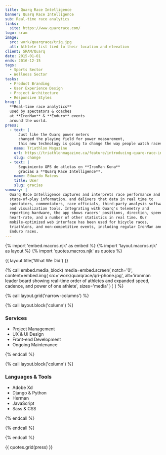 ```yaml
---
title: Quarq Race Intelligence
banner: Quarq Race Intelligence
sub: Real-time race analytics
links:
  site: https://www.quarqrace.com/
logo: sram
image:
  src: work/quarqrace/trig.jpg
  alt: Athlete list tied to their location and elevation
client: SRAM/Quarq
date: 2015-01-01
ends: 2016-12-15
tags:
  - Sports Sector
  - Wellness Sector
tasks:
  - Product Branding
  - User Experience Design
  - Project Architecture
  - Responsive Styles
brag: |
  **Real-time race analytics**
  used by spectators & coaches
  at **IronMan** & **Enduro** events
  around the world.
press:
  - text: |
      Just like the Quarq power meters
      changed the playing field for power measurement,
      this new technology is going to change the way people watch races.
    name: Triathlon Magazine
    url: https://triathlonmagazine.ca/feature/introducing-quarq-race-intelligence-quollectors/
    slug: change
  - text: |
      Seguimiento GPS de atletas en **IronMan Kona**
      gracias a **Quarq Race Intelligence**.
    name: Eduardo Mateos
    title: User
    slug: gracias
summary: |
  Quarq Race Intelligence captures and interprets race performance and
  state-of-play information, and delivers that data in real time to
  spectators, commentators, race officials, third-party analysis software
  and visualization tools. Integrating with Quarq's telemetry and
  reporting hardware, the app shows racers' positions, direction, speed,
  heart-rate, and a number of other statistics in real time. Our
  mobile-optimized web interface has been used for bicycle races,
  triathlons, and non-competitive events, including regular IronMan and
  Enduro races.
---
```


{% import 'embed.macros.njk' as embed %}
{% import 'layout.macros.njk' as layout %}
{% import 'quotes.macros.njk' as quotes %}

{{ layout.title('What We Did') }}

{% call embed.media_block(
  media=embed.screen(
    notch='0',
    content=embed.img(
      src='work/quarqrace/qri-phone.jpg',
      alt='ironman leader board showing 
      real-time order of athletes and expanded
      speed, cadence, and power of one athlete',
      sizes='media'
    )
  )
) %}

{% call layout.grid('narrow-columns') %}

{% call layout.block('column') %}

### Services

- Project Management
- UX & UI Design
- Front-end Development
- Ongoing Maintenance



{% endcall %}

{% call layout.block('column') %}

### Languages & Tools

- Adobe Xd 
- Django & Python
- Herman
- JavaScript
- Sass & CSS



{% endcall %}

{% endcall %}

{% endcall %}

{{ quotes.grid(press) }}